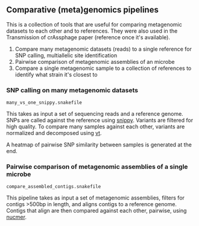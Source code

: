 
## Comparative (meta)genomics pipelines
This is a collection of tools that are useful for comparing metagenomic datasets to each other and to references. They were also used in the Transmission of crAssphage paper (reference once it's available).

 1. Compare many metagenomic datasets (reads) to a single reference for SNP calling, multiallelic site identification
 2. Pairwise comparison of metagenomic assemblies of an microbe
 3. Compare a single metagenomic sample to a collection of references to identify what strain it's closest to

### SNP calling on many metagenomic datasets
`many_vs_one_snippy.snakefile`

This takes as input a set of sequencing reads and a reference genome. SNPs are called against the reference using [snippy](https://github.com/tseemann/snippy/). Variants are filtered for high quality. To compare many samples against each other, variants are normalized and decomposed using [vt](https://genome.sph.umich.edu/wiki/Vt). 

A heatmap of pairwise SNP similarity between samples is generated at the end. 
### Pairwise comparison of metagenomic assemblies of a single microbe
`compare_assembled_contigs.snakefile	`

This pipeline takes as input a set of metagenomic assemblies, filters for contigs >500bp in length, and aligns contigs to a reference genome. Contigs that align are then compared against each other, pairwise, using [nucmer](http://mummer.sourceforge.net/). 
<!--stackedit_data:
eyJoaXN0b3J5IjpbNDE3NTg4NzY0XX0=
-->
